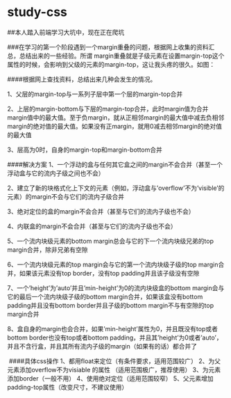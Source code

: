 # study-css
##本人踏入前端学习大坑中，现在正在爬坑

###在学习的第一个阶段遇到一个margin重叠的问题，根据网上收集的资料汇总，总结出来的一些经验。所谓 margin重叠就是子级元素在设置margin-top这个属性的时候，会影响到父级的元素的margin-top，这让我头疼的很久。如图：

####根据网上查找资料，总结出来几种会发生的情况。
  
  1、父层的margin-top与一系列子层中第一个层的margin-top合并
  
  2、上层的margin-bottom与下层的margin-top合并，此时margin值为合并margin值中的最大值。至于负margin，就从正相邻margin的最大值中减去负相邻margin的绝对值的最大值。如果没有正margin，就用0减去相邻margin的绝对值的最大值
  
  3、层高为0时，自身的margin-top和margin-bottom合并
  
####解决方案
  1、一个浮动的盒与任何其它盒之间的margin不会合并（甚至一个浮动盒与它的流内子级之间也不会）
  
  2、建立了新的块格式化上下文的元素（例如，浮动盒与’overflow’不为’visible’的元素）的margin不会与它们的流内子级合并
  
  3、绝对定位的盒的margin不会合并（甚至与它们的流内子级也不会）
  
  4、内联盒的margin不会合并（甚至与它们的流内子级也不会）
  
  5、一个流内块级元素的bottom margin总会与它的下一个流内块级兄弟的top margin合并，除非兄弟有空隙
  
  6、一个流内块级元素的top margin会与它的第一个流内块级子级的top margin合并，如果该元素没有top border，没有top padding并且该子级没有空隙
  
  7、一个’height’为’auto’并且’min-height’为0的流内块级盒的bottom margin会与它的最后一个流内块级子级的bottom margin合并，如果该盒没有bottom padding并且没有bottom border并且子级的bottom margin不与有空隙的top margin合并
  
  8、盒自身的margin也会合并，如果’min-height’属性为0，并且既没有top或者bottom border也没有top或者bottom padding，并且其’height’为0或者’auto’，并且不含行盒，并且其所有流内子级的margin（如果有的话）都合并了
  
  ####具体css操作
  1、都用float来定位（有条件要求，适用范围较广）
  2、为父元素添加overflow不为visiable 的属性 （适用范围极广，推荐使用）
  3、为元素添加border（一般不用）
  4、使用绝对定位（适用范围较窄）
  5、父元素增加padding-top属性（改变尺寸，不建议使用）
